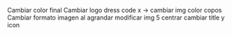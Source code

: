 Cambiar color final
Cambiar logo dress code
x -> cambiar img color copos
Cambiar formato imagen al agrandar
modificar img 5 centrar
cambiar title y icon